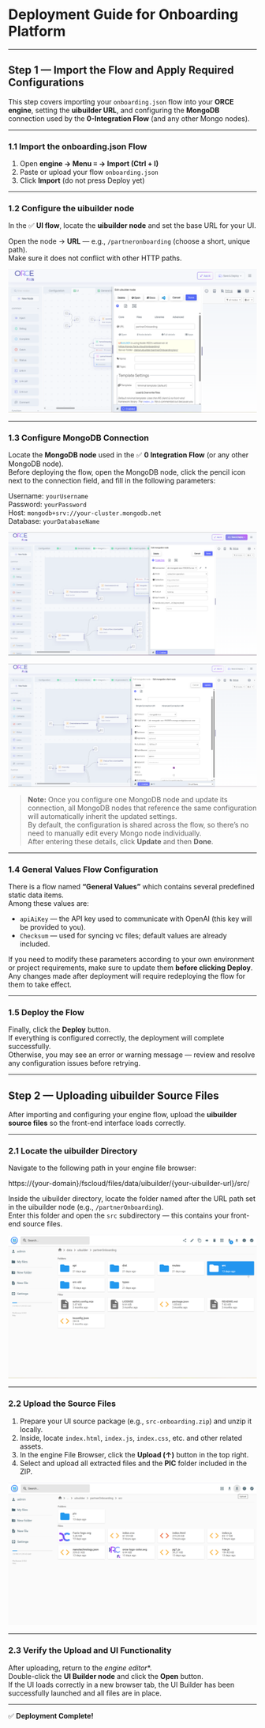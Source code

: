 # **Deployment Guide for Onboarding Platform**

---

## **Step 1 — Import the Flow and Apply Required Configurations**

This step covers importing your `onboarding.json` flow into your **ORCE engine**, setting the **uibuilder URL**, and configuring the **MongoDB** connection used by the **0-Integration Flow** (and any other Mongo nodes).

---

### **1.1 Import the onboarding.json Flow**

1. Open **engine → Menu ≡ → Import (Ctrl + I)**
2. Paste or upload your flow `onboarding.json`
3. Click **Import** (do not press Deploy yet)

---

### **1.2 Configure the uibuilder node**

In the ✅ **UI flow**, locate the **uibuilder node** and set the base URL for your UI.

Open the node → **URL** — e.g., `/partneronboarding` (choose a short, unique path).  
Make sure it does not conflict with other HTTP paths.

![UI Builder Config](./img/1-uibuilderConfig.png)

---

### **1.3 Configure MongoDB Connection**

Locate the **MongoDB node** used in the ✅ **0 Integration Flow** (or any other MongoDB node).  
Before deploying the flow, open the MongoDB node, click the pencil icon next to the connection field, and fill in the following parameters:

Username: `yourUsername` <br>
Password: `yourPassword` <br>
Host: `mongodb+srv://your-cluster.mongodb.net` <br>
Database: `yourDatabaseName`



![MongoDB Config](./img/2-mongodbConfig.png)

![MongoDB Config](./img/3-mongodbConfig.png)

> **Note:** Once you configure one MongoDB node and update its connection, all MongoDB nodes that reference the same configuration will automatically inherit the updated settings.  
> By default, the configuration is shared across the flow, so there’s no need to manually edit every Mongo node individually.  
> After entering these details, click **Update** and then **Done**.

---

### **1.4 General Values Flow Configuration**

There is a flow named **“General Values”** which contains several predefined static data items.  
Among these values are:

- `apiAiKey` — the API key used to communicate with OpenAI (this key will be provided to you).  
- `Checksum` — used for syncing vc files; default values are already included.

If you need to modify these parameters according to your own environment or project requirements, make sure to update them **before clicking Deploy**.  
Any changes made after deployment will require redeploying the flow for them to take effect.

---

### **1.5 Deploy the Flow**

Finally, click the **Deploy** button.  
If everything is configured correctly, the deployment will complete successfully.  
Otherwise, you may see an error or warning message — review and resolve any configuration issues before retrying.

---

## **Step 2 — Uploading uibuilder Source Files**

After importing and configuring your engine flow, upload the **uibuilder source files** so the front-end interface loads correctly.

---

### **2.1 Locate the uibuilder Directory**

Navigate to the following path in your engine file browser:

https://{your-domain}/fscloud/files/data/uibuilder/{your-uibuilder-url}/src/


Inside the uibuilder directory, locate the folder named after the URL path set in the uibuilder node (e.g., `/partnerOnboarding`).  
Enter this folder and open the `src` subdirectory — this contains your front-end source files.

![UI Builder Directory](./img/4-srcDir.png)

---

### **2.2 Upload the Source Files**

1. Prepare your UI source package (e.g., `src-onboarding.zip`) and unzip it locally.  
2. Inside, locate `index.html`, `index.js`, `index.css`, etc. and other related assets.  
3. In the engine File Browser, click the **Upload (↑)** button in the top right.  
4. Select and upload all extracted files and the **PIC** folder included in the ZIP.


![Source Files](./img/5-srcFiles.png)

---

### **2.3 Verify the Upload and UI Functionality**

After uploading, return to the *engine editor**.  
Double-click the **UI Builder node** and click the **Open** button.  
If the UI loads correctly in a new browser tab, the UI Builder has been successfully launched and all files are in place.

---

✅ **Deployment Complete!**
